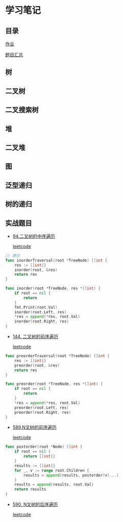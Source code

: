 # 学习笔记

## 目录

[作业](#实战题目)

[题目汇总](https://shimo.im/sheets/q9gPKWky9dj9CjdP/32ljC/)

## 树

## 二叉树

## 二叉搜索树

## 堆

## 二叉堆

## 图

## 泛型递归

## 树的递归

## 实战题目

* [94.二叉树的中序遍历](./binary_tree_traversal_test.go)

    [leetcode](https://leetcode-cn.com/problems/binary-tree-inorder-traversal/)

```go
// 递归
func inorderTraversal(root *TreeNode) []int {
    res := []int{}
    inorder(root, &res)
    return res
}

func inorder(root *TreeNode, res *[]int) {
    if root == nil {
        return
    }
    fmt.Print(root.Val)
    inorder(root.Left, res)
    *res = append(*res, root.Val)
    inorder(root.Right, res)
}
```

* [144. 二叉树的前序遍历](./binary_tree_traversal_test.go)

    [leetcode](https://leetcode-cn.com/problems/binary-tree-preorder-traversal/)

```go
func preorderTraversal(root *TreeNode) []int {
    res := []int{}
    preorder(root, &res)
    return res
}

func preorder(root *TreeNode, res *[]int) {
    if root == nil {
        return
    }
    *res = append(*res, root.Val)
    preorder(root.Left, res)
    preorder(root.Right, res)
}
```

* [589.N叉树的前序遍历](./n_ary_tree_traversal_test.go)

    [leetcode](https://leetcode-cn.com/problems/n-ary-tree-preorder-traversal/)

```go
func postorder(root *Node) []int {
    if root == nil {
        return []int{}
    }
    results := []int{}
    for _, v := range root.Children {
        results = append(results, postorder(v)...)
    }
    results = append(results, root.Val)
    return results
}
```

* [590. N叉树的后序遍历](./n_ary_tree_traversal_test.go)

    [leetcode](https://leetcode-cn.com/problems/n-ary-tree-postorder-traversal/)
